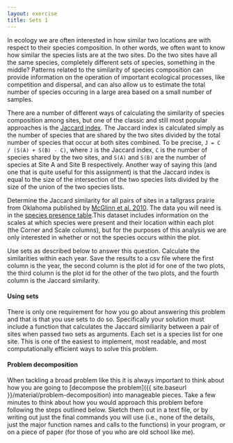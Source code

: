 ```yaml
---
layout: exercise
title: Sets 1
---
```


In ecology we are often interested in how similar two locations are with
respect to their species composition. In other words, we often want to
know how similar the species lists are at the two sites. Do the two
sites have all the same species, completely different sets of species,
something in the middle? Patterns related to the similarity of species
composition can provide information on the operation of important
ecological processes, like competition and dispersal, and can also allow
us to estimate the total number of species occuring in a large area
based on a small number of samples.

There are a number of different ways of calculating the similarity of
species composition among sites, but one of the classic and still most
popular approaches is the [Jaccard
index](http://en.wikipedia.org/wiki/Jaccard_index). The Jaccard index is
calculated simply as the number of species that are shared by the two
sites divided by the total number of species that occur at both sites
combined. To be precise, `J = C / (S(A) + S(B) - C)`, where `J` is the
Jaccard index, `C` is the number of species shared by the two sites, and
`S(A)` and `S(B)` are the number of species at Site A and Site B
respectively. Another way of saying this (and one that is quite useful
for this assignment) is that the Jaccard index is equal to the size of
the intersection of the two species lists divided by the size of the
union of the two species lists.

Determine the Jaccard similarity for all pairs of sites in a tallgrass
prairie from Oklahoma published by [McGlinn et al.
2010](http://www.esapubs.org/archive/ecol/E091/124/default.htm). The
data you will need is in the [species presence
table](http://www.esapubs.org/archive/ecol/E091/124/TGPP_pres.csv).This
dataset includes information on the scales at which species were present
and their location within each plot (the Corner and Scale columns), but
for the purposes of this analysis we are only interested in whether or
not the species occurs within the plot.

Use sets as described below to answer this question. Calculate the
similarities within each year. Save the results to a csv file where the
first column is the year, the second column is the plot id for one of
the two plots, the third column is the plot id for the other of the two
plots, and the fourth column is the Jaccard similarity.

#### Using sets

There is only one requirement for how you go about answering this
problem and that is that you use sets to do so. Specifically your
solution must include a function that calculates the Jaccard similiarity
between a pair of sites when passed two sets as arguments. Each set is a
species list for one site. This is one of the easiest to implement, most
readable, and most computationally efficient ways to solve this problem.

#### Problem decomposition

When tackling a broad problem like this it is always important to
think about how you are going to [decompose the
problem]({{ site.baseurl }}/material/problem-decomposition) into manageable pieces. Take a few
minutes to think about how you would approach this problem before
following the steps outlined below. Sketch them out in a text file, or
by writing out just the final commands you will use (i.e., none of the
details, just the major function names and calls to the functions) in
your program, or on a piece of paper (for those of you who are old
school like me).
